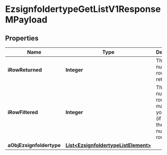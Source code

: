 

# EzsignfoldertypeGetListV1ResponseMPayload

## Properties

Name | Type | Description | Notes
------------ | ------------- | ------------- | -------------
**iRowReturned** | **Integer** | The number of rows returned | 
**iRowFiltered** | **Integer** | The number of rows matching your filters (if any) or the total number of rows | 
**aObjEzsignfoldertype** | [**List&lt;EzsignfoldertypeListElement&gt;**](EzsignfoldertypeListElement.md) |  | 




